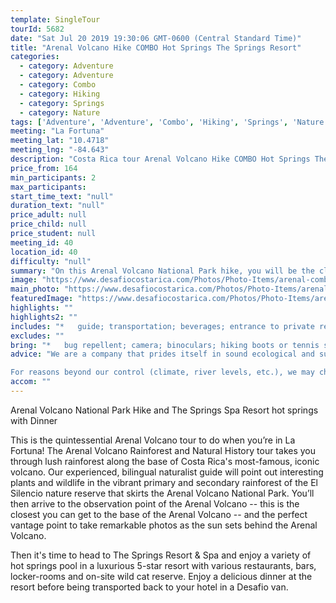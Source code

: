 ```yaml
---
template: SingleTour
tourId: 5682
date: "Sat Jul 20 2019 19:30:06 GMT-0600 (Central Standard Time)"
title: "Arenal Volcano Hike COMBO Hot Springs The Springs Resort"
categories: 
  - category: Adventure
  - category: Adventure
  - category: Combo
  - category: Hiking
  - category: Springs
  - category: Nature
tags: ['Adventure', 'Adventure', 'Combo', 'Hiking', 'Springs', 'Nature']
meeting: "La Fortuna"
meeting_lat: "10.4718"
meeting_lng: "-84.643"
description: "Costa Rica tour Arenal Volcano Hike COMBO Hot Springs The Springs Resort, id 5682"
price_from: 164
min_participants: 2
max_participants: 
start_time_text: "null"
duration_text: "null"
price_adult: null
price_child: null
price_student: null
meeting_id: 40
location_id: 40
difficulty: "null"
summary: "On this Arenal Volcano National Park hike, you will be the closest you can get to the Arenal Volcano! Hike through lush rainforest with an experienced naturalist guide who will point out interesting plants and wildlife and tell you all you want to know about Costa Rican nature and history! Then relax and soak in the natural hot springs at The Springs Resort plus enjoy a delicious dinner."
image: "https://www.desafiocostarica.com/Photos/Photo-Items/arenal-combo-tour-arenal-volcano-hike--the-springs-spa--resort--dinner-1406410431.jpg"
main_photo: "https://www.desafiocostarica.com/Photos/Photo-Items/arenal-combo-tour-arenal-volcano-hike--the-springs-spa--resort--dinner-1406410431.jpg"
featuredImage: "https://www.desafiocostarica.com/Photos/Photo-Items/arenal-combo-tour-arenal-volcano-hike--the-springs-spa--resort--dinner-1406410431.jpg"
highlights: ""
highlights2: ""
includes: "*   guide; transportation; beverages; entrance to private reserve; hot springs; dinner"
excludes: ""
bring: "*   bug repellent; camera; binoculars; hiking boots or tennis shoes; rain gear; swimsuit"
advice: "We are a company that prides itself in sound ecological and sustainable tourism practices. We adhere to Costa Rica National Park guidelines to stay on authorized paths and do not permit the extraction of plants or the feeding of wild animals.We have created these fun COMBO tours to help you economize time and money on your vacation - we will coordinate your tour pick-ups and drop-offs and in some COMBOs, you may have a short break back at your hotel to take a breather before the next tour. Please keep your itinerary with you so you are aware of your COMBO logistics.

For reasons beyond our control (climate, river levels, etc.), we may change to a more-suitable tour with an equal or similar adventure-appeal or offer other tour options so you don't miss out on a fun day in Costa Rica. We reserve the right to cancel a trip due to unfavorable conditions & will only run a tour according to our policies. Full refund is given if (on rare occasion) no tour is run. This adventure involves some inherent risk and physical exertion, so you must be in good physical conditions."
accom: ""
---
```

Arenal Volcano National Park Hike and The Springs Spa Resort hot springs with Dinner

This is the quintessential Arenal Volcano tour to do when you’re in La Fortuna! The Arenal Volcano Rainforest and Natural History tour takes you through lush rainforest along the base of Costa Rica's most-famous, iconic volcano. Our experienced, bilingual naturalist guide will point out interesting plants and wildlife in the vibrant primary and secondary rainforest of the El Silencio nature reserve that skirts the Arenal Volcano National Park. You’ll then arrive to the observation point of the Arenal Volcano -- this is the closest you can get to the base of the Arenal Volcano -- and the perfect vantage point to take remarkable photos as the sun sets behind the Arenal Volcano.

Then it's time to head to The Springs Resort & Spa and enjoy a variety of hot springs pool in a luxurious 5-star resort with various restaurants, bars, locker-rooms and on-site wild cat reserve. Enjoy a delicious dinner at the resort before being transported back to your hotel in a Desafio van.